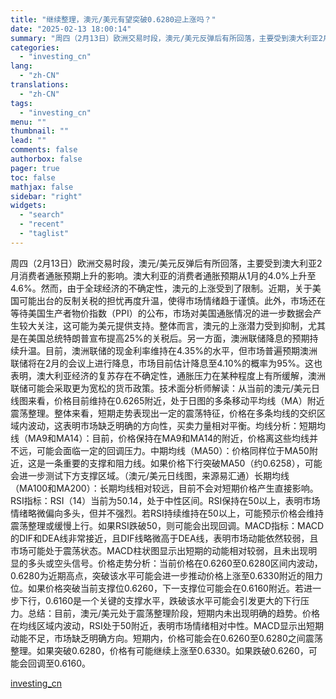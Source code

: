 ```yaml
---
title: "继续整理，澳元/美元有望突破0.6280迎上涨吗？"
date: "2025-02-13 18:00:14"
summary: "周四（2月13日）欧洲交易时段，澳元/美元反弹后有所回落，主要受到澳大利亚2月消费者通胀预期上升的影..."
categories:
  - "investing_cn"
lang:
  - "zh-CN"
translations:
  - "zh-CN"
tags:
  - "investing_cn"
menu: ""
thumbnail: ""
lead: ""
comments: false
authorbox: false
pager: true
toc: false
mathjax: false
sidebar: "right"
widgets:
  - "search"
  - "recent"
  - "taglist"
---
```


周四（2月13日）欧洲交易时段，澳元/美元反弹后有所回落，主要受到澳大利亚2月消费者通胀预期上升的影响。澳大利亚的消费者通胀预期从1月的4.0%上升至4.6%。然而，由于全球经济的不确定性，澳元的上涨受到了限制。近期，关于美国可能出台的反制关税的担忧再度升温，使得市场情绪趋于谨慎。此外，市场还在等待美国生产者物价指数（PPI）的公布，市场对美国通胀情况的进一步数据会产生较大关注，这可能为美元提供支持。整体而言，澳元的上涨潜力受到抑制，尤其是在美国总统特朗普宣布提高25%的关税后。另一方面，澳洲联储降息的预期持续升温。目前，澳洲联储的现金利率维持在4.35%的水平，但市场普遍预期澳洲联储将在2月的会议上进行降息，市场目前估计降息至4.10%的概率为95%。这也表明，澳大利亚经济的复苏存在不确定性，通胀压力在某种程度上有所缓解，澳洲联储可能会采取更为宽松的货币政策。技术面分析师解读：从当前的澳元/美元日线图来看，价格目前维持在0.6265附近，处于日图的多条移动平均线（MA）附近震荡整理。整体来看，短期走势表现出一定的震荡特征，价格在多条均线的交织区域内波动，这表明市场缺乏明确的方向性，买卖力量相对平衡。均线分析：短期均线（MA9和MA14）：目前，价格保持在MA9和MA14的附近，价格离这些均线并不远，可能会面临一定的回调压力。中期均线（MA50）：价格同样位于MA50附近，这是一条重要的支撑和阻力线。如果价格下行突破MA50（约0.6258），可能会进一步测试下方支撑区域。（澳元/美元日线图，来源易汇通）长期均线（MA100和MA200）：长期均线相对较远，目前不会对短期价格产生直接影响。RSI指标：RSI（14）当前为50.14，处于中性区间。RSI保持在50以上，表明市场情绪略微偏向多头，但并不强烈。若RSI持续维持在50以上，可能预示价格会维持震荡整理或缓慢上行。如果RSI跌破50，则可能会出现回调。MACD指标：MACD的DIF和DEA线非常接近，且DIF线略微高于DEA线，表明市场动能依然较弱，且市场可能处于震荡状态。MACD柱状图显示出短期的动能相对较弱，且未出现明显的多头或空头信号。价格走势分析：当前价格在0.6260至0.6280区间内波动，0.6280为近期高点，突破该水平可能会进一步推动价格上涨至0.6330附近的阻力位。如果价格突破当前支撑位0.6260，下一支撑位可能会在0.6160附近。若进一步下行，0.6160是一个关键的支撑水平，跌破该水平可能会引发更大的下行压力。总结：目前，澳元/美元处于震荡整理阶段，短期内未出现明确的趋势。价格在均线区域内波动，RSI处于50附近，表明市场情绪相对中性。MACD显示出短期动能不足，市场缺乏明确方向。短期内，价格可能会在0.6260至0.6280之间震荡整理。如果突破0.6280，价格有可能继续上涨至0.6330。如果跌破0.6260，可能会回调至0.6160。

[investing_cn](https://cn.investing.com/news/forex-news/article-2669837)
